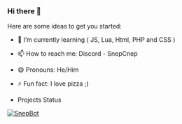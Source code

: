 ### Hi there 👋


Here are some ideas to get you started:

- 🌱 I’m currently learning ( JS, Lua, Html, PHP and CSS )
- 📫 How to reach me: Discord - SnepCnep
- 😄 Pronouns: He/Him
- ⚡ Fun fact: I love pizza ;)

- Projects Status

[![SnepBot](https://github.com/SnepCnep/DiscordBot/actions/workflows/node.js.yml/badge.svg?branch=main)](https://github.com/SnepCnep/DiscordBot/actions/workflows/node.js.yml)
